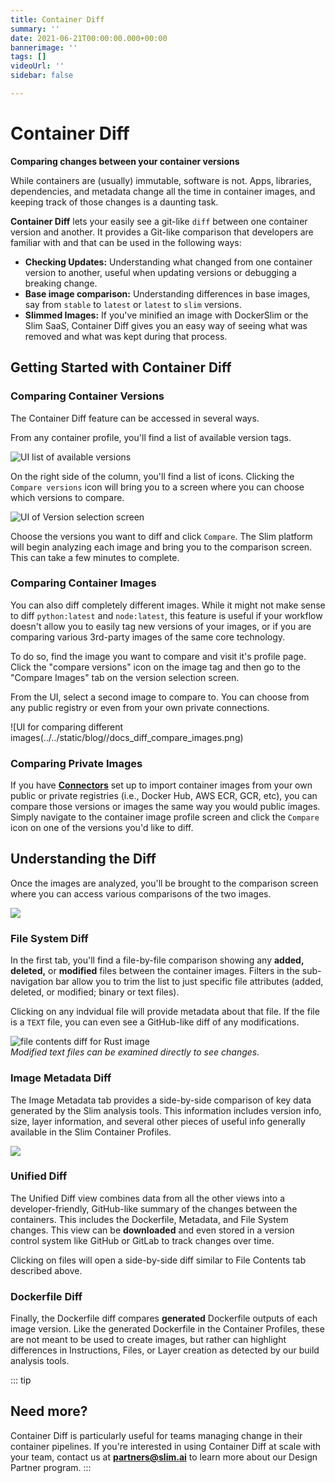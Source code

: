 ```yaml
---
title: Container Diff
summary: ''
date: 2021-06-21T00:00:00.000+00:00
bannerimage: ''
tags: []
videoUrl: ''
sidebar: false

---
```

# Container Diff

**Comparing changes between your container versions**

While containers are (usually) immutable, software is not. Apps, libraries, dependencies, and metadata change all the time in container images, and keeping track of those changes is a daunting task.

**Container Diff** lets your easily see a git-like `diff` between one container version and another. It provides a Git-like comparison that developers are familiar with and that can be used in the following ways: 

* **Checking Updates:** Understanding what changed from one container version to another, useful when updating versions or debugging a breaking change.
* **Base image comparison:** Understanding differences in base images, say from `stable` to `latest` or `latest` to `slim` versions.
* **Slimmed Images:** If you've minified an image with DockerSlim or the Slim SaaS, Container Diff gives you an easy way of seeing what was removed and what was kept during that process.

## Getting Started with Container Diff

### Comparing Container Versions

The Container Diff feature can be accessed in several ways.

From any container profile, you'll find a list of available version tags.

![UI list of available versions](../../static/blog/docs_container_diff_avail_versions.png)

On the right side of the column, you'll find a list of icons. Clicking the `Compare versions` icon will bring you to a screen where you can choose which versions to compare.

![UI of Version selection screen](../../static/blog/docs_diff_version_selection.png)

Choose the versions you want to diff and click `Compare`. The Slim platform will begin analyzing each image and bring you to the comparison screen. This can take a few minutes to complete. 

### Comparing Container Images

You can also diff completely different images. While it might not make sense to diff `python:latest` and `node:latest`, this feature is useful if your workflow doesn't allow you to easily tag new versions of your images, or if you are comparing various 3rd-party images of the same core technology.

To do so, find the image you want to compare and visit it's profile page. Click the "compare versions" icon on the image tag and then go to the "Compare Images" tab on the version selection screen.

From the UI, select a second image to compare to. You can choose from any public registry or even from your own private connections.

![UI for comparing different images(../../static/blog//docs_diff_compare_images.png)

### Comparing Private Images

If you have [**Connectors**](https://www.slim.ai/docs/connectors.html) set up to import container images from your own public or private registries (i.e., Docker Hub, AWS ECR, GCR, etc), you can compare those versions or images the same way you would public images. Simply navigate to the container image profile screen and click the `Compare` icon on one of the versions you'd like to diff. 

## Understanding the Diff

Once the images are analyzed, you'll be brought to the comparison screen where you can access various comparisons of the two images. 

![](../../static/blog//docs_container-diff_comparison_screen.png)

### File System Diff

In the first tab, you'll find a file-by-file comparison showing any **added, deleted,** or **modified** files between the container images. Filters in the sub-navigation bar allow you to trim the list to just specific file attributes (added, deleted, or modified; binary or text files). 

Clicking on any indvidual file will provide metadata about that file. If the file is a `TEXT` file, you can even see a GitHub-like diff of any modifications. 

![file contents diff for Rust image](../../static/blog//docs_diff_filecontents.png)  
_Modified text files can be examined directly to see changes._ 

### Image Metadata Diff

The Image Metadata tab provides a side-by-side comparison of key data generated by the Slim analysis tools. This information includes version info, size, layer information, and several other pieces of useful info generally available in the Slim Container Profiles. 

![](../../static/blog/docs_diff_imagemetadata.png)

### Unified Diff

The Unified Diff view combines data from all the other views into a developer-friendly, GitHub-like summary of the changes between the containers. This includes the Dockerfile, Metadata, and File System changes. This view can be **downloaded** and even stored in a version control system like GitHub or GitLab to track changes over time. 

Clicking on files will open a side-by-side diff similar to File Contents tab described above. 

### Dockerfile Diff

Finally, the Dockerfile diff compares **generated** Dockerfile outputs of each image version. Like the generated Dockerfile in the Container Profiles, these are not meant to be used to create images, but rather can highlight differences in Instructions, Files, or Layer creation as detected by our build analysis tools.

::: tip
## Need more? 
Container Diff is particularly useful for teams managing change in their container pipelines. If you're interested in using Container Diff at scale with your team, contact us at **partners@slim.ai** to learn more about our Design Partner program. 
::: 